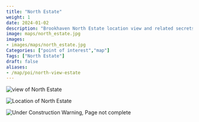 ```yaml
---
title: "North Estate"
weight: 1
date: 2024-01-02
description: "Brookhaven North Estate location view and related secrets"
image: maps/north_estate.jpg
images:
- images/maps/north_estate.jpg
Categories: ["point of interest","map"]
Tags: ["North Estate"]
draft: false
aliases:
- /map/poi/north-view-estate
--- 
```



<!-- ![LOC PIC]() -->

![view of North Estate](/images/maps/north_estate.jpg)

![Location of North Estate](/images/maps/north-estate.png)

![Under Construction Warning, Page not complete](/images/under_construction.png)


<!-- <hr style="background-color: #28b44c" size=8>

### CaseBook Items

- [URL](/)

<hr style="background-color: #28b44c" size=8>

### Quests

- [URL](/) -->